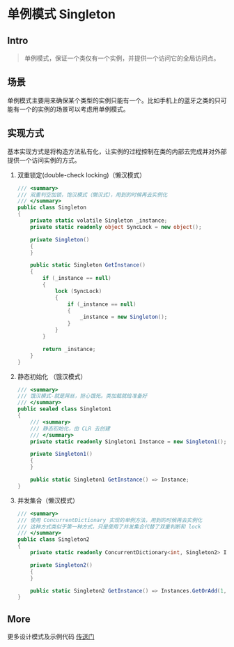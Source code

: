 # 单例模式 Singleton

## Intro

> 单例模式，保证一个类仅有一个实例，并提供一个访问它的全局访问点。

## 场景

单例模式主要用来确保某个类型的实例只能有一个。比如手机上的蓝牙之类的只可能有一个的实例的场景可以考虑用单例模式。

## 实现方式

基本实现方式是将构造方法私有化，让实例的过程控制在类的内部去完成并对外部提供一个访问实例的方式。

1. 双重锁定(double-check locking)（懒汉模式）

    ``` csharp
    /// <summary>
    /// 双重判空加锁，饱汉模式（懒汉式），用到的时候再去实例化
    /// </summary>
    public class Singleton
    {
        private static volatile Singleton _instance;
        private static readonly object SyncLock = new object();

        private Singleton()
        {
        }

        public static Singleton GetInstance()
        {
            if (_instance == null)
            {
                lock (SyncLock)
                {
                    if (_instance == null)
                    {
                        _instance = new Singleton();
                    }
                }
            }

            return _instance;
        }
    }
    ```

1. 静态初始化 （饿汉模式）

    ``` csharp
    /// <summary>
    /// 饿汉模式-就是屌丝，担心饿死。类加载就给准备好
    /// </summary>
    public sealed class Singleton1
    {
        /// <summary>
        /// 静态初始化，由 CLR 去创建
        /// </summary>
        private static readonly Singleton1 Instance = new Singleton1();

        private Singleton1()
        {
        }

        public static Singleton1 GetInstance() => Instance;
    }
    ```

1. 并发集合（懒汉模式）

    ``` csharp
    /// <summary>
    /// 使用 ConcurrentDictionary 实现的单例方法，用到的时候再去实例化
    /// 这种方式类似于第一种方式，只是使用了并发集合代替了双重判断和 lock
    /// </summary>
    public class Singleton2
    {
        private static readonly ConcurrentDictionary<int, Singleton2> Instances = new ConcurrentDictionary<int, Singleton2>();

        private Singleton2()
        {
        }

        public static Singleton2 GetInstance() => Instances.GetOrAdd(1, k => new Singleton2());
    }
    ```

## More

更多设计模式及示例代码 [传送门](https://github.com/WeihanLi/DesignPatterns)
